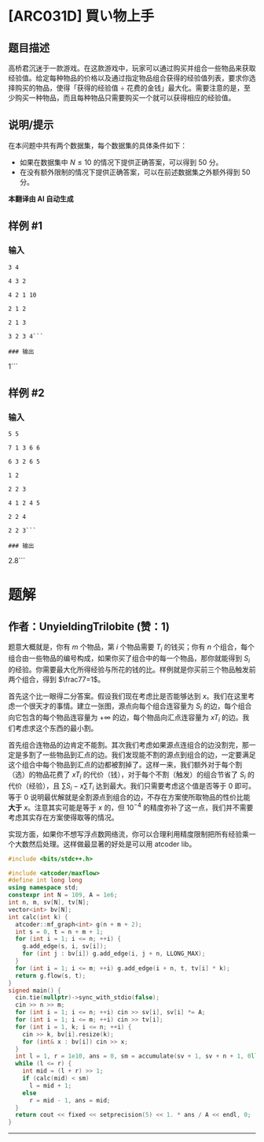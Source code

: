 # [ARC031D] 買い物上手

## 题目描述

高桥君沉迷于一款游戏。在这款游戏中，玩家可以通过购买并组合一些物品来获取经验值。给定每种物品的价格以及通过指定物品组合获得的经验值列表，要求你选择购买的物品，使得「获得的经验值 ÷ 花费的金钱」最大化。需要注意的是，至少购买一种物品，而且每种物品只需要购买一个就可以获得相应的经验值。

## 说明/提示

在本问题中共有两个数据集，每个数据集的具体条件如下：

- 如果在数据集中 $N \le 10$ 的情况下提供正确答案，可以得到 $50$ 分。
- 在没有额外限制的情况下提供正确答案，可以在前述数据集之外额外得到 $50$ 分。

 **本翻译由 AI 自动生成**

## 样例 #1

### 输入

```
3 4
4 3 2
4 2 1 10
2 1 2
2 1 3
3 2 3 4```

### 输出

```
1```

## 样例 #2

### 输入

```
5 5
7 1 3 6 6
6 3 2 6 5
1 2
2 2 3
4 1 2 4 5
2 2 4
2 2 3```

### 输出

```
2.8```

# 题解

## 作者：UnyieldingTrilobite (赞：1)

题意大概就是，你有 $m$ 个物品，第 $i$ 个物品需要 $T_i$ 的钱买；你有 $n$ 个组合，每个组合由一些物品的编号构成，如果你买了组合中的每一个物品，那你就能得到 $S_i$ 的经验。你需要最大化所得经验与所花的钱的比。样例就是你买前三个物品触发前两个组合，得到 $\frac77=1$。

首先这个比一眼得二分答案。假设我们现在考虑比是否能够达到 $x$。我们在这里考虑一个很天才的事情。建立一张图，源点向每个组合连容量为 $S_i$ 的边，每个组合向它包含的每个物品连容量为 $+\infty$ 的边，每个物品向汇点连容量为 $xT_i$ 的边。我们考虑求这个东西的最小割。

首先组合连物品的边肯定不能割。其次我们考虑如果源点连组合的边没割完，那一定是多割了一些物品到汇点的边。我们发现能不割的源点到组合的边，一定要满足这个组合中每个物品到汇点的边都被割掉了。这样一来，我们额外对于每个割（选）的物品花费了 $xT_i$ 的代价（钱），对于每个不割（触发）的组合节省了 $S_i$ 的代价（经验），且 $\sum S_i-x\sum T_i$ 达到最大。我们只需要考虑这个值是否等于 $0$ 即可。等于 $0$ 说明最优解就是全割源点到组合的边，不存在方案使所取物品的性价比能 **大于** $x$。注意其实可能是等于 $x$ 的，但 $10^{-4}$ 的精度弥补了这一点，我们并不需要考虑其实存在方案使得取等的情况。

实现方面，如果你不想写浮点数网络流，你可以合理利用精度限制把所有经验乘一个大数然后处理。这样做最显著的好处是可以用 atcoder lib。

```cpp
#include <bits/stdc++.h>

#include <atcoder/maxflow>
#define int long long
using namespace std;
constexpr int N = 109, A = 1e6;
int n, m, sv[N], tv[N];
vector<int> bv[N];
int calc(int k) {
  atcoder::mf_graph<int> g(n + m + 2);
  int s = 0, t = n + m + 1;
  for (int i = 1; i <= n; ++i) {
    g.add_edge(s, i, sv[i]);
    for (int j : bv[i]) g.add_edge(i, j + n, LLONG_MAX);
  }
  for (int i = 1; i <= m; ++i) g.add_edge(i + n, t, tv[i] * k);
  return g.flow(s, t);
}
signed main() {
  cin.tie(nullptr)->sync_with_stdio(false);
  cin >> n >> m;
  for (int i = 1; i <= n; ++i) cin >> sv[i], sv[i] *= A;
  for (int i = 1; i <= m; ++i) cin >> tv[i];
  for (int i = 1, k; i <= n; ++i) {
    cin >> k, bv[i].resize(k);
    for (int& x : bv[i]) cin >> x;
  }
  int l = 1, r = 1e10, ans = 0, sm = accumulate(sv + 1, sv + n + 1, 0ll);
  while (l <= r) {
    int mid = (l + r) >> 1;
    if (calc(mid) < sm)
      l = mid + 1;
    else
      r = mid - 1, ans = mid;
  }
  return cout << fixed << setprecision(5) << 1. * ans / A << endl, 0;
}
```

---

